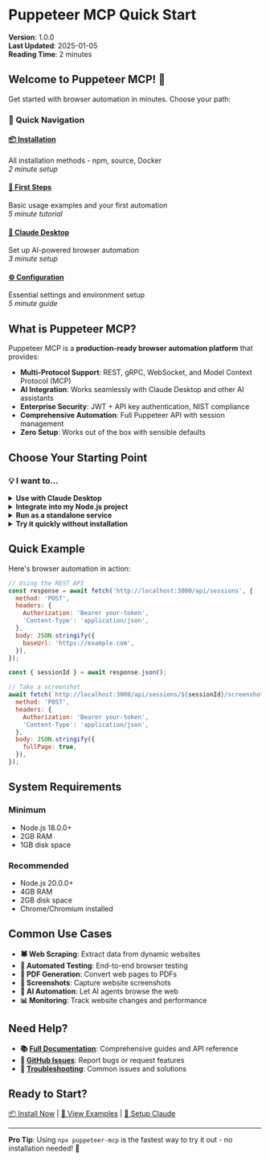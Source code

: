 # Puppeteer MCP Quick Start

**Version**: 1.0.0  
**Last Updated**: 2025-01-05  
**Reading Time**: 2 minutes

## Welcome to Puppeteer MCP! 🚀

Get started with browser automation in minutes. Choose your path:

### 🎯 Quick Navigation

<div class="quickstart-grid">

#### [📦 Installation](./installation.md)

All installation methods - npm, source, Docker  
_2 minute setup_

#### [🚀 First Steps](./first-steps.md)

Basic usage examples and your first automation  
_5 minute tutorial_

#### [🤖 Claude Desktop](./claude-desktop.md)

Set up AI-powered browser automation  
_3 minute setup_

#### [⚙️ Configuration](./configuration.md)

Essential settings and environment setup  
_5 minute guide_

</div>

## What is Puppeteer MCP?

Puppeteer MCP is a **production-ready browser automation platform** that provides:

- **Multi-Protocol Support**: REST, gRPC, WebSocket, and Model Context Protocol (MCP)
- **AI Integration**: Works seamlessly with Claude Desktop and other AI assistants
- **Enterprise Security**: JWT + API key authentication, NIST compliance
- **Comprehensive Automation**: Full Puppeteer API with session management
- **Zero Setup**: Works out of the box with sensible defaults

## Choose Your Starting Point

### 💡 I want to...

<details>
<summary><strong>Use with Claude Desktop</strong></summary>

1. Install globally: `npm install -g puppeteer-mcp`
2. Configure Claude Desktop ([see guide](./claude-desktop.md))
3. Ask Claude to browse websites for you!

</details>

<details>
<summary><strong>Integrate into my Node.js project</strong></summary>

1. Install in project: `npm install puppeteer-mcp`
2. Import and configure ([see examples](./first-steps.md))
3. Start automating browsers programmatically

</details>

<details>
<summary><strong>Run as a standalone service</strong></summary>

1. Clone repository or use Docker ([see installation](./installation.md))
2. Configure environment ([see configuration](./configuration.md))
3. Access via REST API, gRPC, or WebSocket

</details>

<details>
<summary><strong>Try it quickly without installation</strong></summary>

```bash
npx puppeteer-mcp
```

This runs the latest version without installing anything!

</details>

## Quick Example

Here's browser automation in action:

```javascript
// Using the REST API
const response = await fetch('http://localhost:3000/api/sessions', {
  method: 'POST',
  headers: {
    Authorization: 'Bearer your-token',
    'Content-Type': 'application/json',
  },
  body: JSON.stringify({
    baseUrl: 'https://example.com',
  }),
});

const { sessionId } = await response.json();

// Take a screenshot
await fetch(`http://localhost:3000/api/sessions/${sessionId}/screenshot`, {
  method: 'POST',
  headers: {
    Authorization: 'Bearer your-token',
    'Content-Type': 'application/json',
  },
  body: JSON.stringify({
    fullPage: true,
  }),
});
```

## System Requirements

<div class="requirements-grid">

### Minimum

- Node.js 18.0.0+
- 2GB RAM
- 1GB disk space

### Recommended

- Node.js 20.0.0+
- 4GB RAM
- 2GB disk space
- Chrome/Chromium installed

</div>

## Common Use Cases

- **🕷️ Web Scraping**: Extract data from dynamic websites
- **🧪 Automated Testing**: End-to-end browser testing
- **📄 PDF Generation**: Convert web pages to PDFs
- **📸 Screenshots**: Capture website screenshots
- **🤖 AI Automation**: Let AI agents browse the web
- **📊 Monitoring**: Track website changes and performance

## Need Help?

- **📚 [Full Documentation](/docs)**: Comprehensive guides and API reference
- **💬 [GitHub Issues](https://github.com/williamzujkowski/puppeteer-mcp/issues)**: Report bugs or
  request features
- **🔧 [Troubleshooting](./installation.md#troubleshooting)**: Common issues and solutions

## Ready to Start?

<div class="cta-buttons">

[📦 Install Now](./installation.md) | [🚀 View Examples](./first-steps.md) |
[🤖 Setup Claude](./claude-desktop.md)

</div>

---

**Pro Tip**: Using `npx puppeteer-mcp` is the fastest way to try it out - no installation needed! 🎉

